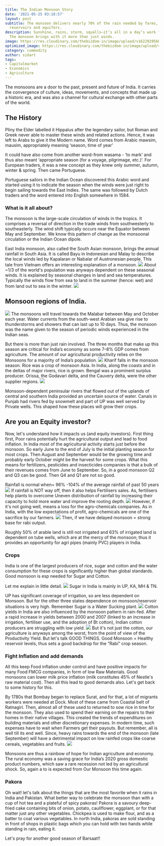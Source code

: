 ```yaml
---
title: The Indian Monsoon Story
date: '2021-05-25 03:18:57'
layout: post
subtitle: The monsoon delivers nearly 70% of the rain needed by farms, besides replenishing
  reservoirs and aquifers.
description: Sunshine, rains, storm, squalls—it’s all in a day’s work for the monsoons.
  The monsoon brings with it more than just winds.
image: https://res.cloudinary.com/thebizdom-in/image/upload/v1622929560/Monsoon_svhu3v.png
optimized_image: https://res.cloudinary.com/thebizdom-in/image/upload/v1622929560/Monsoon_svhu3v.png
category: commodity
author: sidart
tags:
- Capitalmarket
- Economics
- Agriculture
---
```


The monsoons are a door to the past, present and future of India. It carries the convergence of culture, ideas, movements, and concepts that made up a historic era, and was also a channel for cultural exchange with other parts of the world.
## The History
Pliny the Elder labelled it Hippalus after the legendary sailor, but Roman and Greek never able to master these winds and related actions. Hence, it was left to Arabs to give it the Modern name. Word comes from Arabic mawsim, mausim, appropriately meaning ‘season, time of year’

It could have also come from another word-from wasama - ‘to mark’ and thus also meant ‘appropriate season (for a voyage, pilgrimage, etc.)’. For European traders, it was a new concept as they knew only summer, autumn, winter & spring. Then came Portuguese.

Portuguese sailors in the Indian Ocean discovered this Arabic word and started using it to indicate the season when the winds were just right to begin sailing towards the East Indies. The same was followed by Dutch traders and the word entered into English somewhere in 1584.

### What is it all about?
The monsoon is the large-scale circulation of winds in the tropics. It comprises a reversal of direction in the trade winds from southwesterly to southeasterly. The wind shift typically occurs near the Equator between May and September. We know this pattern of change as the monsoonal circulation or the Indian Ocean dipole.

East India monsoon, also called the South Asian monsoon, brings the annual rainfall in South Asia. It is called Bayu in Indonesian and Malay to describe the local winds led by Kapalaran or Nabalar of Austronesian people.  This tale from Vietnam offers an interesting explanation of a monsoon.
![](https://pbs.twimg.com/media/E2PcWfQWEAA9IJy?format=png&name=small)
About ~1/3 of the world's population was anyways dependent on these seasonal winds. It is explained by seasonal changes in land and sea temperatures. Typically the winds flow from sea to land in the summer (hence: wet) and from land out to sea in the winter.
![](https://pbs.twimg.com/media/E2PcCW9XsAwQR75?format=png&name=small)
## Monsoon regions of India.
![](https://pbs.twimg.com/media/E2Pcz2EX0AQIpbP?format=png&name=small)
The monsoons will travel towards the Malabar between May and October each year. Water currents from the south-west Arabian sea give rise to thunderstorms and showers that can last up to 10 days. Thus, the monsoon was the name given to the season of periodic winds experienced in the Indian seas. 

But there is more than just rain involved. The three months that make up this season are critical for India’s economy as some 7–8% GDP comes from agriculture. The amount of our agricultural productivity relies on the Monsoons for a majority of India’s population.
![](https://pbs.twimg.com/media/E2PeKnlXMA8TEBN?format=png&name=small)
Kharif falls in the monsoon season. Rice was a crop of monsoon Asia. In India, along the coasts and in the deltas of major rivers, rice is grown. Bengal was a prominent surplus producer. Orissa, the Godavari delta, and the Cauvery delta, were the other supplier regions.
![](https://pbs.twimg.com/media/E2PdpYzXoAIAne4?format=png&name=small)

Monsoon-dependent peninsular rivers that flowed out of the uplands of central and southern India provided an uncertain source of water. Canals in Punjab had rivers fed by snowmelt and part of UP was well served by Private wells. This shaped how these places will grow their crops.

## Are you an Equity investor?
Now, let's understand how it impacts us (and equity investors). First thing first, Poor rains potentially hurt the agricultural output and lead to food inflation. 
In India most of the agricultural activity starts just before the monsoon. So early June to the end of July is the initial planting season for most crops. Then August and September would be the growing time and probably early October might be the harvest for some crops. 
What this means for fertilizers, pesticides and insecticides companies is that a bulk of their revenues comes from June to September. So, in a good monsoon Q2 and Q3 can be good. Then Q4 and Q1 are not so good. 

Rainfall is normal when= 96% -104% of the average rainfall of past 50 years
![](https://pbs.twimg.com/media/E2PiNNqVEAEil2Q?format=png&name=small)
If rainfall is NOT way off, then it also helps Fertilisers sales. As, fertilisers help plants to overcome Uneven distribution of rainfall by increasing their capacity to hold more water and improve the rooting depth. 
![](https://pbs.twimg.com/media/E2Pja1tXIAQwqCt?format=png&name=large)
However, if it's not going well, means a loss for the agro-chemicals companies. As in India, with the low expectations of profit, agro-chemicals are one of the sacrifice by our farmers. 
![](https://pbs.twimg.com/media/E2Pj-q8XIAM0sGu?format=png&name=small)
Then, if we have delayed monsoon = strong base for rabi output.

Roughly 50% of arable land is still not irrigated and 63% of irrigated land is dependent on tube wells, which are at the mercy of the monsoon; thus it provides an opportunity for agri pipes (mainly PVC) players in India.

### Crops
India is one of the largest producers of rice, sugar and cotton and the water consumption for these crops is significantly higher than global standards. Good monsoon is esp needed for Sugar and Cotton. 

Let me explain in little detail.
![](https://pbs.twimg.com/media/E2PkYWxXIAEKMKX?format=png&name=small)
Sugar in India is mainly in UP, KA, MH & TN.

UP has significant coverage of irrigation, so are less dependent on Monsoon. But for the other three states dependence on monsoon/reservoir situations is very high. Remember Sugar is a Water Sucking plant.
![](https://pbs.twimg.com/media/E2PlIhqXEAAqTR1?format=png&name=small)
Cotton yields in India are also influenced by the monsoon pattern in rain-fed. After a rapid increase in yields between 2000 and 2007 (linked to an increase in irrigation, fertiliser use, and the adoption of Bt cotton), Indian cotton producers are struggling with low yield.
![](https://pbs.twimg.com/media/E2PloMEWEAouCqW?format=png&name=small)
But it's not just the cotton, our agriculture is anyways among the worst, from the point of view of the Productivity Yield. But let's talk GOOD THINGS.
Good Monsoon = Healthy reservoir levels, thus sets a good backdrop for the “Rabi” crop season.

### Fight Inflation and add demands
All this keep Food inflation under control and have positive impacts for many Food FMCG companies, in form of low Raw Materials. 
Good monsoons can lower milk price inflation (milk constitutes 45% of Nestle's raw material cost). Then all this lead to good demands also. Let's get back to some history for this.

By 1780s that Bombay began to replace Surat, and for that, a lot of migrants workers were needed at Dock. Most of these came from Coastal belt of Ratnagiri. Then, almost all of these used to returned to sow rice in time for the monsoon. They also used to spend their earning on the repairs to their homes in their native villages. This created the trends of expenditures on building materials and other discretionary expenses. In modern time, such expenses have to wait when Farmers get their payouts. But remember, all is well till its end well. 
Since, heavy rains towards the end of the monsoon (late September) will have a detrimental impact on low rainfed crops like coarse cereals, vegetables and fruits.
![](https://pbs.twimg.com/media/E2PvEzlUYAMM0_A?format=jpg&name=large)

Monsoons are thus a rainbow of hope for Indian agriculture and economy. The rural economy was a saving grace for India’s 2020 gross domestic product numbers, which saw a rare recession not led by an agricultural shock. So, again a to is expected from Our Monsoon this time again. 

### Pakora
Oh wait! let's talk about the things that are the most favorite when it rains in India and Pakistan.  What better way to celebrate the monsoon than with a cup of hot tea and a plateful of spicy pakoras!
Pakora is a savoury deep-fried cake containing bits of onion, potato, cauliflower, eggplant, or for that matter just any other vegetables. Chickpea is used to make flour, and as a batter to coat various vegetables. 
In north India, pakoras are sold standing in front of shops in plastic bags which you can hold with two hands while standing in rain, eating it.

Let's pray for another good season of Barsaat!!
